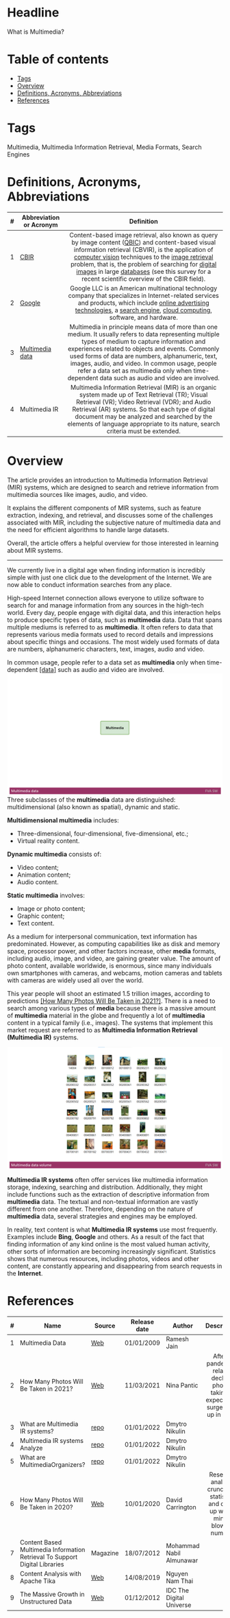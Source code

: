 # Headline
What is Multimedia?

# Table of contents
- [Tags](./MultimediaData_en.md#tags)
- [Overview](./MultimediaData_en.md#overview)
- [Definitions, Acronyms, Abbreviations](./MultimediaData_en.md#definitions-acronyms-abbreviations)
- [References](./MultimediaData_en.md#references)

# Tags
Multimedia, Multimedia Information Retrieval, Media Formats, Search Engines

# Definitions, Acronyms, Abbreviations
| # | Abbreviation or Acronym | Definition     |
| - | ------------------------|:--------------:|
| 1 | [CBIR](https://en.wikipedia.org/wiki/Content-based_image_retrieval)|Content-based image retrieval, also known as query by image content ([QBIC](https://en.wikipedia.org/wiki/Content-based_image_retrieval#QBIC)) and content-based visual information retrieval (CBVIR), is the application of [computer vision](https://en.wikipedia.org/wiki/Computer_vision) techniques to the [image retrieval](https://en.wikipedia.org/wiki/Image_retrieval) problem, that is, the problem of searching for [digital images](https://en.wikipedia.org/wiki/Digital_image) in large [databases](https://en.wikipedia.org/wiki/Database) (see this survey for a recent scientific overview of the CBIR field). |
| 2 | [Google](https://en.wikipedia.org/wiki/Google)| Google LLC is an American multinational technology company that specializes in Internet-related services and products, which include [online advertising technologies](https://en.wikipedia.org/wiki/Online_advertising), a [search engine](https://en.wikipedia.org/wiki/Search_engine), [cloud computing](https://en.wikipedia.org/wiki/Cloud_computing), software, and hardware.|
| 3 | [Multimedia data](https://link.springer.com/referenceworkentry/10.1007%2F978-0-387-39940-9_1008)| Multimedia in principle means data of more than one medium. It usually refers to data representing multiple types of medium to capture information and experiences related to objects and events. Commonly used forms of data are numbers, alphanumeric, text, images, audio, and video. In common usage, people refer a data set as multimedia only when time-dependent data such as audio and video are involved.|
| 4 | Multimedia IR| Multimedia Information Retrieval (MIR) is an organic system made up of Text Retrieval (TR); Visual Retrieval (VR); Video Retrieval (VDR); and Audio Retrieval (AR) systems. So that each type of digital document may be analyzed and searched by the elements of language appropriate to its nature, search criteria must be extended.|

# Overview
The article provides an introduction to Multimedia Information Retrieval (MIR) systems, which are designed to search and retrieve information from multimedia sources like images, audio, and video. 

It explains the different components of MIR systems, such as feature extraction, indexing, and retrieval, and discusses some of the challenges associated with MIR, including the subjective nature of multimedia data and the need for efficient algorithms to handle large datasets. 

Overall, the article offers a helpful overview for those interested in learning about MIR systems. 

---

We currently live in a digital age when finding information is incredibly simple with just one click due to the development of the Internet. 
We are now able to conduct information searches from any place.

High-speed Internet connection allows everyone to utilize software to search for and manage information from any sources in the high-tech world.
Every day, people engage with digital data, and this interaction helps to produce specific types of data, such as **multimedia** data.
Data that spans multiple mediums is referred to as **multimedia**.
It often refers to data that represents various media formats used to record details and impressions about specific things and occasions. 
The most widely used formats of data are numbers, alphanumeric characters, text, images, audio and video.

In common usage, people refer to a data set as **multimedia** only when time-dependent [[data]](https://link.springer.com/referenceworkentry/10.1007%2F978-0-387-39940-9_1008) such as audio and video are involved.
<img src="Images/Multimediadata.gif" alt="Multimediadata.gif"/>
Three subclasses of the **multimedia** data are distinguished: multidimensional (also known as spatial), dynamic and static.

**Multidimensional multimedia** includes:
* Three-dimensional, four-dimensional, five-dimensional, etc.;
* Virtual reality content.

**Dynamic multimedia** consists of:
* Video content;
* Animation content;
* Audio content.

**Static multimedia** involves:
* Image or photo content;
* Graphic content;
* Text content.

As a medium for interpersonal communication, text information has predominated. 
However, as computing capabilities like as disk and memory space, processor power, and other factors increase, other **media** formats, including audio, image, and video, are gaining greater value. 
The amount of photo content, available worldwide, is enormous, since many individuals own smartphones with cameras, and webcams, motion cameras and tablets with cameras are widely used all over the world.

This year people will shoot an estimated 1.5 trillion images, according to predictions [[How Many Photos Will Be Taken in 2021?]](https://blog.mylio.com/how-many-photos-will-be-taken-in-2021-stats/).
There is a need to search among various types of **media** because there is a massive amount of **multimedia** material in the globe and frequently a lot of **multimedia** content in a typical family (i.e., images). 
The systems that implement this market request are referred to as **Multimedia Information Retrieval (Multimedia IR)** systems. 

<img src="Images/Multimediadatavolume.png" alt="Multimediadatavolume.png" />

**Multimedia IR systems** often offer services like multimedia information storage, indexing, searching and distribution.
Additionally, they might include functions such as the extraction of descriptive information from **multimedia** data.
The textual and non-textual information are vastly different from one another.
Therefore, depending on the nature of **multimedia** data, several strategies and engines may be employed. 

In reality, text content is what **Multimedia IR systems** use most frequently.
Examples include **Bing**, **Google** and others.
As a result of the fact that finding information of any kind online is the most valued human activity, other sorts of information are becoming increasingly significant. 
Statistics shows that numerous resources, including photos, videos and other content, are constantly appearing and disappearing from search requests in the **Internet**.

# References
| # | Name                 | Source                | Release date           |  Author                 | Description   |
| - | ---------------------|---------------------- |----------------------- | ----------------------- |:-------------:|
| 1 | Multimedia Data      |[Web](https://link.springer.com/referenceworkentry/10.1007%2F978-0-387-39940-9_1008)| 01/01/2009 | Ramesh Jain |  |
| 2 | How Many Photos Will Be Taken in 2021? |[Web](https://blog.mylio.com/how-many-photos-will-be-taken-in-2021-stats/)| 11/03/2021 |Nina Pantic|After a pandemic-related decline, photo-taking is expected to surge back up in 2021|
| 3 | What are Multimedia IR systems?| [repo](./MultimediaIRSystems.md) | 01/01/2022 | Dmytro Nikulin | |
| 4 | Multimedia IR systems Analyze| [repo](./MultimediaIRSystemsAnalyze.md)| 01/01/2022 | Dmytro Nikulin | |
| 5 | What are MultimediaOrganizers?| [repo](./MultimediaOrganizers.md) | 01/01/2022 | Dmytro Nikulin | |
| 6 | How Many Photos Will Be Taken in 2020?|[Web](https://blog.mylio.com/how-many-photos-will-be-taken-in-2020/) | 10/01/2020 | David Carrington | Research analysts crunch the statistics and come up with a mind-blowing number. |
| 7 | Content Based Multimedia Information Retrieval To Support Digital Libraries | Magazine |  18/07/2012 | Mohammad Nabil Almunawar |  |
| 8 | Content Analysis with Apache Tika |[Web](https://www.baeldung.com/apache-tika) | 14/08/2019 | Nguyen Nam Thai       |  |
| 9 | The Massive Growth in Unstructured Data |[Web](https://www.researchgate.net/figure/The-Massive-Growth-in-Unstructured-Data-Source-IDC-The-Digital-Universe-Dec-2012_fig1_322058724)| 01/12/2012 |IDC The Digital Universe | |
